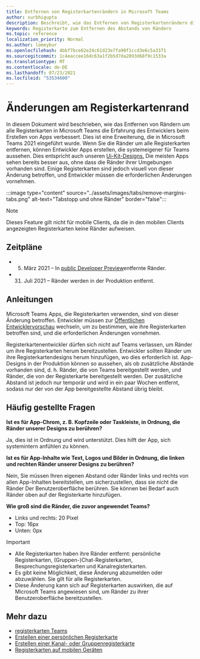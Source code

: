```yaml
---
title: Entfernen von Registerkartenrändern in Microsoft Teams
author: surbhigupta
description: Beschreibt, wie das Entfernen von Registerkartenrändern die Erfahrung von Entwicklern verbessert.
keywords: Registerkarte zum Entfernen des Abstands von Rändern
ms.topic: reference
localization_priority: Normal
ms.author: lomeybur
ms.openlocfilehash: 4bbf7bce62e24c61d23e7fa90f1ccd3e6c5a3371
ms.sourcegitcommit: 1c4eaccee16dc63a1f2b5d7da2893d68f9c1533a
ms.translationtype: MT
ms.contentlocale: de-DE
ms.lasthandoff: 07/23/2021
ms.locfileid: "53534600"
---
```

# <a name="tab-margin-changes"></a>Änderungen am Registerkartenrand

In diesem Dokument wird beschrieben, wie das Entfernen von Rändern um alle Registerkarten in Microsoft Teams die Erfahrung des Entwicklers beim Erstellen von Apps verbessert. Dies ist eine Erweiterung, die in Microsoft Teams 2021 eingeführt wurde.
Wenn Sie die Ränder um alle Registerkarten entfernen, können Entwickler Apps erstellen, die systemeigener für Teams aussehen. Dies entspricht auch unseren [Ui-Kit-Designs.](~/tabs/design/tabs.md) Die meisten Apps sehen bereits besser aus, ohne dass die Ränder ihrer Umgebungen vorhanden sind. Einige Registerkarten sind jedoch visuell von dieser Änderung betroffen, und Entwickler müssen die erforderlichen Änderungen vornehmen.

:::image type="content" source="../assets/images/tabs/remove-margins-tabs.png" alt-text="Tabstopp und ohne Ränder" border="false":::

> [!NOTE]
> Dieses Feature gilt nicht für mobile Clients, da die in den mobilen Clients angezeigten Registerkarten keine Ränder aufweisen. 

## <a name="timelines"></a>Zeitpläne

* 5. März 2021 – In [public Developer Preview](~/resources/dev-preview/developer-preview-intro.md)entfernte Ränder.
* 31. Juli 2021 – Ränder werden in der Produktion entfernt.

## <a name="guidelines"></a>Anleitungen

Microsoft Teams Apps, die Registerkarten verwenden, sind von dieser Änderung betroffen. Entwickler müssen zur [Öffentlichen Entwicklervorschau](~/resources/dev-preview/developer-preview-intro.md) wechseln, um zu bestimmen, wie ihre Registerkarten betroffen sind, und die erforderlichen Änderungen vornehmen.

Registerkartenentwickler dürfen sich nicht auf Teams verlassen, um Ränder um ihre Registerkarten herum bereitzustellen. Entwickler sollten Ränder um ihre Registerkartendesigns herum hinzufügen, wo dies erforderlich ist. App-Designs in der Produktion können so aussehen, als ob zusätzliche Abstände vorhanden sind, d. h. Ränder, die von Teams bereitgestellt werden, und Ränder, die von der Registerkarte bereitgestellt werden. Der zusätzliche Abstand ist jedoch nur temporär und wird in ein paar Wochen entfernt, sodass nur der von der App bereitgestellte Abstand übrig bleibt.

## <a name="faq"></a>Häufig gestellte Fragen

**Ist es für App-Chrom, z. B. Kopfzeile oder Taskleiste, in Ordnung, die Ränder unserer Designs zu berühren?**

Ja, dies ist in Ordnung und wird unterstützt. Dies hilft der App, sich systemintern anfühlen zu können.

**Ist es für App-Inhalte wie Text, Logos und Bilder in Ordnung, die linken und rechten Ränder unserer Designs zu berühren?**

Nein, Sie müssen Ihren eigenen Abstand oder Ränder links und rechts von allen App-Inhalten bereitstellen, um sicherzustellen, dass sie nicht die Ränder Der Benutzeroberfläche berühren. Sie können bei Bedarf auch Ränder oben auf der Registerkarte hinzufügen.

**Wie groß sind die Ränder, die zuvor angewendet Teams?**

* Links und rechts: 20 Pixel
* Top: 16px
* Unten: 0px

> [!IMPORTANT]
> * Alle Registerkarten haben ihre Ränder entfernt: persönliche Registerkarten, (Gruppen-)Chat-Registerkarten, Besprechungsregisterkarten und Kanalregisterkarten.
> * Es gibt keine Möglichkeit, diese Änderung abzumelden oder abzuwählen. Sie gilt für alle Registerkarten.
> * Diese Änderung kann sich auf Registerkarten auswirken, die auf Microsoft Teams angewiesen sind, um Ränder zu ihrer Benutzeroberfläche bereitzustellen.

## <a name="see-also"></a>Mehr dazu

* [registerkarten Teams](~/tabs/what-are-tabs.md)
* [Erstellen einer persönlichen Registerkarte](~/tabs/how-to/create-personal-tab.md)
* [Erstellen einer Kanal- oder Gruppenregisterkarte](~/tabs/how-to/create-channel-group-tab.md)
* [Registerkarten auf mobilen Geräten](~/tabs/design/tabs-mobile.md)
